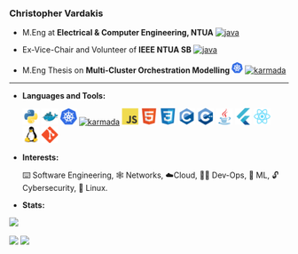 ### Christopher Vardakis
- M.Eng at **Electrical & Computer Engineering, NTUA** <a href="https://www.ece.ntua.gr/"> <img src="https://e-shop.ntua.gr/wp-content/uploads/2021/07/pp-sticker-small.png" alt="java" width="25" height="25"/> </a>
- Ex-Vice-Chair and Volunteer of **IEEE NTUA SB**  <a href="https://ieee.ntua.gr/"> <img src="https://ieee.ntua.gr/static/media/ieee_logo_optimized.ef37efa4023e05422308.png" alt="java" width="20" height="20"/> </a>

- M.Eng Thesis οn **Multi-Cluster Orchestration Modelling**   <img src="https://github.com/devicons/devicon/blob/master/icons/kubernetes/kubernetes-plain.svg" alt="java" width="20" height="20"/>  [<img src="https://karmada.io/img/karmada-icon-color.png" alt="karmada" width="20" height="20"/>](https://github.com/SeekerRook/KarmadaPN)
---
- **Languages and Tools:**

  [<img src="https://github.com/devicons/devicon/blob/master/icons/python/python-original.svg" alt="python" width="30" height="30"/>](https://www.python.org/) 
  [<img src="https://github.com/devicons/devicon/blob/master/icons/docker/docker-original.svg" alt="docker" width="30" height="30"/>](https://www.docker.com/) 
  [<img src="https://github.com/devicons/devicon/blob/master/icons/kubernetes/kubernetes-plain.svg" alt="k8s" width="30" height="30"/>](https://kubernetes.io/) 
  [<img src="https://karmada.io/img/karmada-icon-color.png" alt="karmada" width="30" height="30"/>](https://karmada.io/)
  [<img src="https://github.com/devicons/devicon/blob/master/icons/javascript/javascript-original.svg" alt="js" width="30" height="30"/>](https://en.wikipedia.org/wiki/JavaScript)
  [<img src="https://github.com/devicons/devicon/blob/master/icons/html5/html5-original.svg" alt="html5" width="30" height="30"/>](https://en.wikipedia.org/wiki/HTML)
  [<img src="https://github.com/devicons/devicon/blob/master/icons/css3/css3-original.svg" alt="css" width="30" height="30"/>](https://en.wikipedia.org/wiki/CSS)
  [<img src="https://github.com/devicons/devicon/blob/master/icons/c/c-original.svg" alt="c" width="30" height="30"/>](https://en.wikipedia.org/wiki/C_(programming_language))
  [<img src="https://github.com/devicons/devicon/blob/master/icons/cplusplus/cplusplus-original.svg" alt="c++" width="30" height="30"/>](https://cplusplus.com/)
  [<img src="https://github.com/devicons/devicon/blob/master/icons/java/java-original.svg" alt="java" width="30" height="30"/>](https://www.java.com)
  [<img src="https://github.com/devicons/devicon/blob/master/icons/flutter/flutter-original.svg" alt="flutter" width="30" height="30"/>](https://flutter.dev/)
  [<img src="https://github.com/devicons/devicon/blob/master/icons/react/react-original.svg" alt="react" width="30" height="30"/>](https://react.dev/)
  [<img src="https://github.com/devicons/devicon/blob/master/icons/linux/linux-original.svg" alt="linux" width="30" height="30"/>](https://www.linux.org/)
  [<img src="https://github.com/devicons/devicon/blob/master/icons/git/git-original.svg" alt="git" width="30" height="30"/>](https://git-scm.com/) 

- **Interests:** 

   ⌨️ Software Engineering, 🕸 Networks, ☁️Cloud, 👨‍💻 Dev-Ops, 🤖 ML, 🔓 Cybersecurity, 🐧 Linux.
    
    
- **Stats:** 
<!-- <p align="left"> <img src="https://komarev.com/ghpvc/?username=SeekerRook&label=Profile%20views&color=0e75b6&style=flat" alt="SeekerRook" /> </p>

<p align="left"> <a href="https://github.com/ryo-ma/github-profile-trophy"><img src="https://github-profile-trophy.vercel.app/?username=SeekerRook" alt="SeekerRook" /></a> </p>


<p><img align="left" src="https://github-readme-stats.vercel.app/api/top-langs?username=SeekerRook&show_icons=true&locale=en&layout=compact" alt="SeekerRook" /></p>
      
<p>&nbsp;<img align="center" src="https://github-readme-stats.vercel.app/api?username=SeekerRook&show_icons=true&locale=en" alt="SeekerRook" /></p>-->



<!-- [![GitHub Streak](http://github-readme-streak-stats.herokuapp.com?user=SeekerRook&theme=react&hide_border=true&date_format=j%2Fn%5B%2FY%5D)](https://git.io/streak-stats) -->
![](http://github-profile-summary-cards.vercel.app/api/cards/profile-details?username=SeekerRook&theme=nord_dark)



![](http://github-profile-summary-cards.vercel.app/api/cards/repos-per-language?username=SeekerRook&theme=nord_dark)
![](http://github-profile-summary-cards.vercel.app/api/cards/productive-time?username=SeekerRook&theme=nord_dark&utcOffset=2)

<!--  https://github.com/devicons/devicon/blob/master/icons/twitter/twitter-original.svg-->

